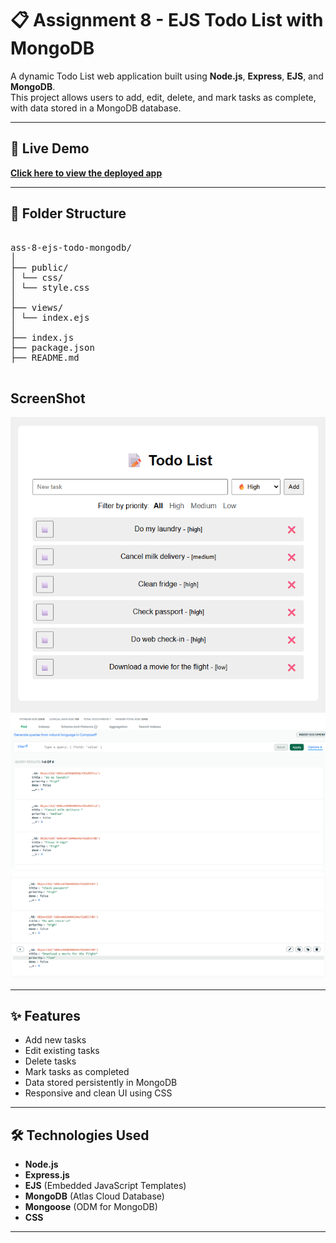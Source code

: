# 📋 Assignment 8 - EJS Todo List with MongoDB

A dynamic Todo List web application built using **Node.js**, **Express**, **EJS**, and **MongoDB**.  
This project allows users to add, edit, delete, and mark tasks as complete, with data stored in a MongoDB database.

---

## 🚀 Live Demo
[**Click here to view the deployed app**](https://ass-8-ejs-todo-mongo.onrender.com/)

---


## 📁 Folder Structure

<pre> 
ass-8-ejs-todo-mongodb/
│
├── public/
│ └── css/
│ └── style.css
│
├── views/
│ └── index.ejs
│
├── index.js
├── package.json
├── README.md
 </pre>




## ScreenShot

  ![image](https://raw.githubusercontent.com/vaibhavpatidarbhoot/ass-8-ejs-todo-mongo/refs/heads/main/screenshot/3.png)
   ![image](https://raw.githubusercontent.com/vaibhavpatidarbhoot/ass-8-ejs-todo-mongo/refs/heads/main/screenshot/1.png)
   ![image](https://raw.githubusercontent.com/vaibhavpatidarbhoot/ass-8-ejs-todo-mongo/refs/heads/main/screenshot/2.png)

---

## ✨ Features
- Add new tasks
- Edit existing tasks
- Delete tasks
- Mark tasks as completed
- Data stored persistently in MongoDB
- Responsive and clean UI using CSS

---

## 🛠️ Technologies Used
- **Node.js**
- **Express.js**
- **EJS** (Embedded JavaScript Templates)
- **MongoDB** (Atlas Cloud Database)
- **Mongoose** (ODM for MongoDB)
- **CSS**

---

